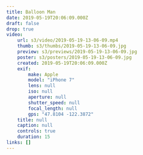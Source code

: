 ```yaml
---
title: Balloon Man
date: 2019-05-19T20:06:09.000Z
draft: false
drop: true
video:
    url: s3/video/2019-05-19-13-06-09.mp4
    thumb: s3/thumbs/2019-05-19-13-06-09.jpg
    preview: s3/previews/2019-05-19-13-06-09.jpg
    poster: s3/posters/2019-05-19-13-06-09.jpg
    created: 2019-05-19T20:06:09.000Z
    exif:
        make: Apple
        model: "iPhone 7"
        lens: null
        iso: null
        aperture: null
        shutter_speed: null
        focal_length: null
        gps: "47.8104 -122.3872"
    title: null
    caption: null
    controls: true
    duration: 15
links: []
---
```

